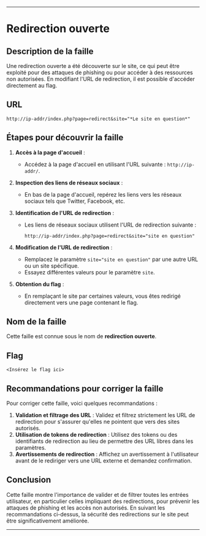 
---

# Redirection ouverte

## Description de la faille

Une redirection ouverte a été découverte sur le site, ce qui peut être exploité pour des attaques de phishing ou pour accéder à des ressources non autorisées. En modifiant l'URL de redirection, il est possible d'accéder directement au flag.

## URL

```
http://ip-addr/index.php?page=redirect&site="*Le site en question*"
```

## Étapes pour découvrir la faille

1. **Accès à la page d'accueil** :
   - Accédez à la page d'accueil en utilisant l'URL suivante : `http://ip-addr/`.

2. **Inspection des liens de réseaux sociaux** :
   - En bas de la page d'accueil, repérez les liens vers les réseaux sociaux tels que Twitter, Facebook, etc.

3. **Identification de l'URL de redirection** :
   - Les liens de réseaux sociaux utilisent l'URL de redirection suivante :

     ```
     http://ip-addr/index.php?page=redirect&site="site en question"
     ```

4. **Modification de l'URL de redirection** :
   - Remplacez le paramètre `site="site en question"` par une autre URL ou un site spécifique.
   - Essayez différentes valeurs pour le paramètre `site`.

5. **Obtention du flag** :
   - En remplaçant le site par certaines valeurs, vous êtes redirigé directement vers une page contenant le flag.

## Nom de la faille

Cette faille est connue sous le nom de **redirection ouverte**.

## Flag

```
<Insérez le flag ici>
```

## Recommandations pour corriger la faille

Pour corriger cette faille, voici quelques recommandations :

1. **Validation et filtrage des URL** : Validez et filtrez strictement les URL de redirection pour s'assurer qu'elles ne pointent que vers des sites autorisés.
2. **Utilisation de tokens de redirection** : Utilisez des tokens ou des identifiants de redirection au lieu de permettre des URL libres dans les paramètres.
3. **Avertissements de redirection** : Affichez un avertissement à l'utilisateur avant de le rediriger vers une URL externe et demandez confirmation.

## Conclusion

Cette faille montre l'importance de valider et de filtrer toutes les entrées utilisateur, en particulier celles impliquant des redirections, pour prévenir les attaques de phishing et les accès non autorisés. En suivant les recommandations ci-dessus, la sécurité des redirections sur le site peut être significativement améliorée.

---
